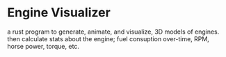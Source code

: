 # Engine Visualizer

a rust program to generate, animate, and visualize, 3D models of engines. then calculate stats about the engine; fuel consuption over-time, RPM, horse power, torque, etc.
